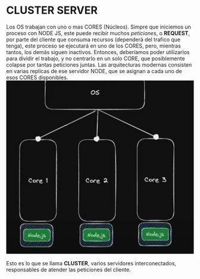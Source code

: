 # CLUSTER SERVER

Los OS trabajan con uno o mas CORES (Núcleos). Simpre que iniciemos un proceso con NODE JS, este puede recibir muchos *peticiones*, o **REQUEST**, por parte del cliente que consuma recursos (dependerá del trafico que tenga), este proceso se ejecutará en uno de los CORES, pero, mientras tantos, los demás siguen inactivos. Entonces, deberíamos poder utilizarlos para dividir el trabajo, y no centrarlo en un solo CORE, que posiblemente colapse por tantas peticiones juntas.
Las arquitecturas modernas consisten en varias replicas de ese servidor NODE, que se asignan a cada uno de esos CORES disponibles.
![alt text](image.png)

Esto es lo que se llama **CLUSTER**, varios servidores interconectados, responsables de atender las peticiones del cliente.